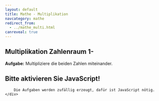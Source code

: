 ```yaml
---
layout: default
title: Mathe - Multiplikation
navcategory: mathe
redirect_from:
  - ../mathe_multi.html
canreveal: true
---
```


## Multiplikation Zahlenraum 1-<span id="max"></span>

**Aufgabe:** Multipliziere die beiden Zahlen miteinander.

<div id="content">
</div>
<script type="text/javascript">
function init() {
    var maxStr = getParameterByName("max");
    var max = 1000;
    if (maxStr !== null) {
        max = parseInt(maxStr, 10);
    }
    $("#max").html(new Intl.NumberFormat('de-DE').format(max));

    multi(max, "#content");
}
</script><noscript>
    <div class="noscript">
        <h2>Bitte aktivieren Sie JavaScript!</h2>

        Die Aufgaben werden zufällig erzeugt, dafür ist JavaScript nötig.
    </div>
</noscript>
